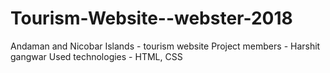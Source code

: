# Tourism-Website--webster-2018

Andaman and Nicobar Islands - tourism website
Project members - Harshit gangwar
Used technologies - HTML, CSS
